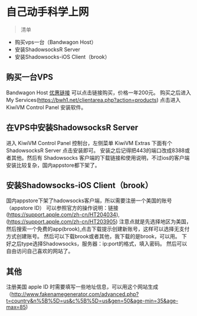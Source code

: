 # 自己动手科学上网
> 清单
- 购买vps一台（Bandwagon Host）
- 安装ShadowsocksR Server
- 安装Shadowsocks-iOS Client（brook）

## 购买一台VPS

Bandwagon Host [优惠链接](https://bwh1.net/aff.php?aff=22710&pid=56) 可以点击链接购买，价格一年200元。
购买之后进入 My Services(https://bwh1.net/clientarea.php?action=products) 点击进入 KiwiVM Control Panel 安装软件。

## 在VPS中安装ShadowsocksR Server

进入 KiwiVM Control Panel 控制台，左侧菜单 KiwiVM Extras 下面有个 ShadowsocksR Server 点击安装即可。
安装之后记得把443的端口改成8388或者其他。然后有 Shadowsocks 客户端的下载链接和使用说明，不过ios的客户端安装比较复杂，国内appstore都下架了。

## 安装Shadowsocks-iOS Client（brook）

国内appstore下架了hadowsocks客户端，所以需要注册一个美国的账号（appstore ID）
可以参照官方的操作说明：链接(https://support.apple.com/zh-cn/HT204034), (https://support.apple.com/zh-cn/HT203905)
注意点就是先选择地区为美国，然后搜索一个免费的app(brook),点击下载提示创建新账号，这样可以选择无支付方式创建账号。
然后可以下载brook或者其他，我下载的是brook，可以用。
下好之后type选择Shadowsocks，服务器：ip:port的格式，填入密码。
然后可以自由访问自己喜欢的网站了。

## 其他

注册美国 apple ID 时需要填写一些地址信息，可以用这个网站生成 （http://www.fakenamegenerator.com/advanced.php?t=country&n%5B%5D=us&c%5B%5D=us&gen=50&age-min=35&age-max=85)
